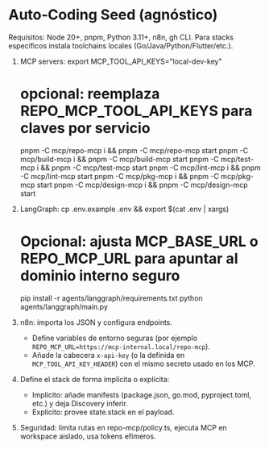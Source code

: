 # Auto‑Coding Seed (agnóstico)

Requisitos: Node 20+, pnpm, Python 3.11+, n8n, gh CLI. Para stacks específicos instala toolchains locales (Go/Java/Python/Flutter/etc.).

1) MCP servers:
   export MCP_TOOL_API_KEYS="local-dev-key"
   # opcional: reemplaza REPO_MCP_TOOL_API_KEYS para claves por servicio
   pnpm -C mcp/repo-mcp i && pnpm -C mcp/repo-mcp start
   pnpm -C mcp/build-mcp i && pnpm -C mcp/build-mcp start
   pnpm -C mcp/test-mcp  i && pnpm -C mcp/test-mcp start
   pnpm -C mcp/lint-mcp  i && pnpm -C mcp/lint-mcp start
   pnpm -C mcp/pkg-mcp   i && pnpm -C mcp/pkg-mcp start
   pnpm -C mcp/design-mcp i && pnpm -C mcp/design-mcp start

2) LangGraph:
   cp .env.example .env && export $(cat .env | xargs)
   # Opcional: ajusta MCP_BASE_URL o REPO_MCP_URL para apuntar al dominio interno seguro
   pip install -r agents/langgraph/requirements.txt
   python agents/langgraph/main.py

3) n8n: importa los JSON y configura endpoints.
   - Define variables de entorno seguras (por ejemplo `REPO_MCP_URL=https://mcp-internal.local/repo-mcp`).
   - Añade la cabecera `x-api-key` (o la definida en `MCP_TOOL_API_KEY_HEADER`) con el mismo secreto usado en los MCP.

4) Define el stack de forma implícita o explícita:
   - Implícito: añade manifests (package.json, go.mod, pyproject.toml, etc.) y deja Discovery inferir.
   - Explícito: provee state.stack en el payload.

5) Seguridad: limita rutas en repo-mcp/policy.ts, ejecuta MCP en workspace aislado, usa tokens efímeros.

